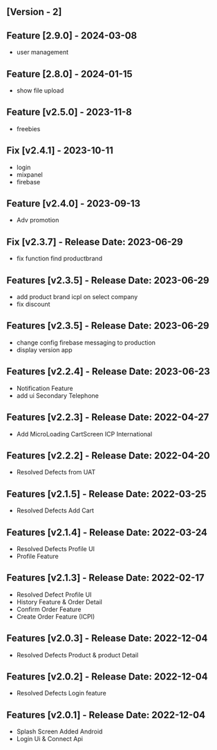     
## [Version - 2]
## Feature [2.9.0] - 2024-03-08
- user management 
## Feature [2.8.0] - 2024-01-15
- show file upload

## Feature [v2.5.0] - 2023-11-8
- freebies

## Fix [v2.4.1] - 2023-10-11
- login 
- mixpanel
- firebase 

## Feature [v2.4.0] - 2023-09-13
- Adv promotion

## Fix [v2.3.7] - Release Date: 2023-06-29
- fix function find productbrand
## Features [v2.3.5] - Release Date: 2023-06-29
- add product brand icpl on select company
- fix discount
## Features [v2.3.5] - Release Date: 2023-06-29
- change config firebase messaging to production
- display version app
## Features [v2.2.4] - Release Date: 2023-06-23
- Notification Feature
- add ui Secondary Telephone
## Features [v2.2.3] - Release Date: 2022-04-27
- Add MicroLoading CartScreen  ICP International
## Features [v2.2.2] - Release Date: 2022-04-20
- Resolved Defects from UAT
## Features [v2.1.5] - Release Date: 2022-03-25
- Resolved Defects Add Cart
## Features [v2.1.4] - Release Date: 2022-03-24
- Resolved Defects Profile UI
- Profile Feature
## Features [v2.1.3] - Release Date: 2022-02-17
- Resolved Defect Profile UI 
- History Feature & Order Detail
- Confirm Order Feature
- Create Order Feature (ICPI)
##  Features [v2.0.3] - Release Date: 2022-12-04
- Resolved Defects Product & product Detail
##  Features [v2.0.2] - Release Date: 2022-12-04
- Resolved Defects Login feature


##  Features [v2.0.1] - Release Date: 2022-12-04
- Splash Screen Added Android
- Login Ui &  Connect Api

